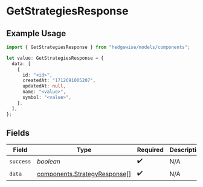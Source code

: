 # GetStrategiesResponse

## Example Usage

```typescript
import { GetStrategiesResponse } from "hedgewise/models/components";

let value: GetStrategiesResponse = {
  data: [
    {
      id: "<id>",
      createdAt: "1712691005207",
      updatedAt: null,
      name: "<value>",
      symbol: "<value>",
    },
  ],
};
```

## Fields

| Field                                                                        | Type                                                                         | Required                                                                     | Description                                                                  |
| ---------------------------------------------------------------------------- | ---------------------------------------------------------------------------- | ---------------------------------------------------------------------------- | ---------------------------------------------------------------------------- |
| `success`                                                                    | *boolean*                                                                    | :heavy_check_mark:                                                           | N/A                                                                          |
| `data`                                                                       | [components.StrategyResponse](../../models/components/strategyresponse.md)[] | :heavy_check_mark:                                                           | N/A                                                                          |